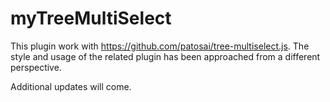 # myTreeMultiSelect
This plugin work with https://github.com/patosai/tree-multiselect.js.  The style and usage of the related plugin has been approached from a different perspective.

Additional updates will come.
